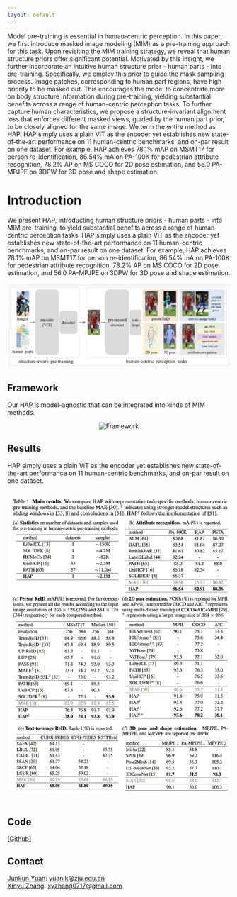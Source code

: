 ```yaml
---
layout: default
---
```


Model pre-training is essential in human-centric perception. In this paper, we first introduce masked image modeling (MIM) as a pre-training approach for this task. Upon revisiting the MIM training strategy, we reveal that human structure priors offer significant potential. Motivated by this insight, we further incorporate an intuitive human structure prior - human parts - into pre-training. Specifically, we employ this prior to guide the mask sampling process. Image patches, corresponding to human part regions, have high priority to be masked out. This encourages the model to concentrate more on body structure information during pre-training, yielding substantial benefits across a range of human-centric perception tasks. To further capture human characteristics, we propose a structure-invariant alignment loss that enforces different masked views, guided by the human part prior, to be closely aligned for the same image. We term the entire method as HAP. HAP simply uses a plain ViT as the encoder yet establishes new state-of-the-art performance on 11 human-centric benchmarks, and on-par result on one dataset. For example, HAP achieves 78.1% mAP on MSMT17 for person re-identification, 86.54% mA on PA-100K for pedestrian attribute recognition, 78.2% AP on MS COCO for 2D pose estimation, and 56.0 PA-MPJPE on 3DPW for 3D pose and shape estimation.

# Introduction
We present HAP, introducting human structure priors - human parts - into MIM pre-training, to yield substantial benefits across a range of human-centric perception tasks. HAP simply uses a plain ViT as the encoder yet establishes new state-of-the-art performance on 11 human-centric benchmarks, and on-par result on one dataset. For example, HAP achieves 78.1% mAP on MSMT17 for person re-identification, 86.54% mA on PA-100K for pedestrian attribute recognition, 78.2% AP on MS COCO for 2D pose estimation, and 56.0 PA-MPJPE on 3DPW for 3D pose and shape estimation.

<center><img src="./assets/intro.jpeg" width="600" alt="Intro" style="padding:0px"></center>

## Framework
Our HAP is model-agnostic that can be integrated into kinds of MIM methods.

<center><img src="./assets/framework.jpeg" width="600" alt="Framework" style="padding:0px"></center>

## Results
HAP simply uses a plain ViT as the encoder yet establishes new state-of-the-art performance on 11 human-centric benchmarks, and on-par result on one dataset.

<center><img src="./assets/results.jpg" width="600" alt="Results" style="padding-bottom:20px;padding-top:15px"></center>


## Code
<a href='https://github.com/junkunyuan/HAP'>[Github]</a>


## Contact
<a href='https://junkunyuan.github.io/'>Junkun Yuan</a>: yuanjk@zju.edu.cn <br />
<a href='https://zhangxinyu-xyz.github.io/'>Xinyu Zhang</a>: xyzhang0717@gmail.com <br />
